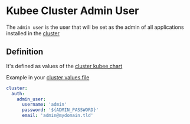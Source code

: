 # Kubee Cluster Admin User


The `admin user` is the user that will be set as the admin of all applications
installed in the [cluster](cluster.md)


## Definition

It's defined as values of the [cluster kubee chart](../../charts/cluster/README.md)

Example in your [cluster values file](cluster-values.md)
```yaml
cluster:
  auth:
    admin_user:
      username: 'admin'
      password: '${ADMIN_PASSWORD}'
      email: 'admin@mydomain.tld'      
```
